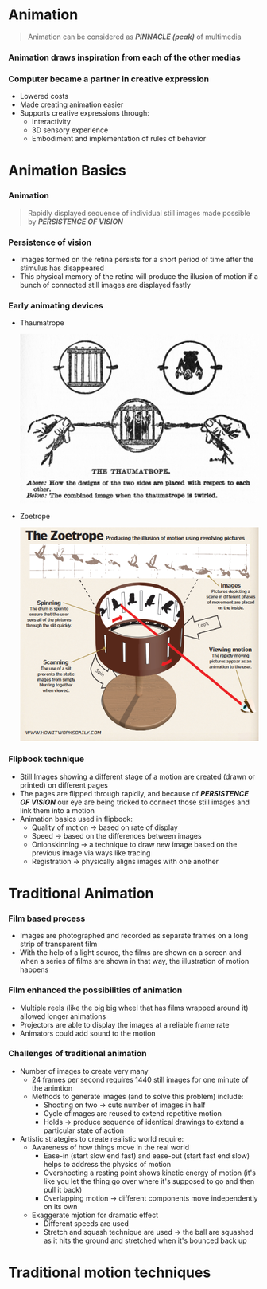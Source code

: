 # Animation
> Animation can be considered as ***PINNACLE (peak)*** of multimedia

### Animation draws inspiration from each of the other medias

### Computer became a partner in creative expression
- Lowered costs
- Made creating animation easier
- Supports creative expressions through:
    - Interactivity
    - 3D sensory experience
    - Embodiment and implementation of rules of behavior

# Animation Basics

### Animation
> Rapidly displayed sequence of individual still images made possible by ***PERSISTENCE OF VISION***

### Persistence of vision
- Images formed on the retina persists for a short period of time after the stimulus has disappeared
- This physical memory of the retina will produce the illusion of motion if a bunch of connected still images are displayed fastly

### Early animating devices
- Thaumatrope

    ![Traumatrope example](./imgRes/mtm_c4_thaumatropejpg.jpg)

- Zoetrope

    ![Zoetrope example](./imgRes/mtm_c4_zoetrope.webp)

### Flipbook technique
- Still Images showing a different stage of a motion are created (drawn or printed) on different pages
- The pages are flipped through rapidly, and because of ***PERSISTENCE OF VISION*** our eye are being tricked to connect those still images and link them into a motion
- Animation basics used in flipbook:
    - Quality of motion -> based on rate of display
    - Speed -> based on the differences between images
    - Onionskinning -> a technique to draw new image based on the previous image via ways like tracing
    - Registration -> physically aligns images with one another

# Traditional Animation

### Film based process
- Images are photographed and recorded as separate frames on a long strip of transparent film
- With the help of a light source, the films are shown on a screen and when a series of films are shown in that way, the illustration of motion happens

### Film enhanced the possibilities of animation
- Multiple reels (like the big big wheel that has films wrapped around it) allowed longer animations
- Projectors are able to display the images at a reliable frame rate
- Animators could add sound to the motion

### Challenges of traditional animation
- Number of images to create very many
    - 24 frames per second requires 1440 still images for one minute of the animtion
    - Methods to generate images (and to solve this problem) include:
        - Shooting on two -> cuts number of images in half
        - Cycle ofimages are reused to extend repetitive motion
        - Holds -> produce sequence of identical drawings to extend a particular state of action
- Artistic strategies to create realistic world require:
    - Awareness of how things move in the real world
        - Ease-in (start slow end fast) and ease-out (start fast end slow) helps to address the physics of motion
        - Overshooting a resting point shows kinetic energy of motion (it's like you let the thing go over where it's supposed to go and then pull it back)
        - Overlapping motion -> different components move independently on its own
    - Exaggerate mjotion for dramatic effect
        - Different speeds are used
        - Stretch and squash technique are used -> the ball are squashed as it hits the ground and stretched when it's bounced back up

# Traditional motion techniques

[//]: # (stopped at slide 9)
